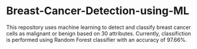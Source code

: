 # Breast-Cancer-Detection-using-ML
This repository uses machine learning to detect and classify breast cancer cells as malignant or benign based on 30 attributes. Currently, classifiction is performed using Random Forest classifier with an accuracy of 97.66%.
